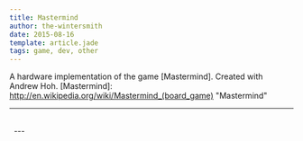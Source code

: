 ```yaml
---
title: Mastermind
author: the-wintersmith
date: 2015-08-16
template: article.jade
tags: game, dev, other
---
```


A hardware implementation of the game [Mastermind].  Created with Andrew Hoh.
[Mastermind]: http://en.wikipedia.org/wiki/Mastermind_(board_game) "Mastermind"

---

<div class="youtube" id="0KtRLMpo1gc"></div><br>
<div class="pdfEmbed" id="mastermind_report"></div>
&nbsp;
---